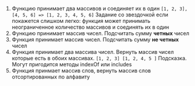 1. Функцию принимает два массивов и соединяет их в один
    ```[1, 2, 3], [4, 5, 6] => [1, 2, 3, 4, 5, 6]```
    Задание со звездочкой если покажется слишком легко: функция может принимать неограниченное количество массивов и соединять их в один
2. Функцию принимает массив чисел. Подсчитать сумму **четных** чисел
3. Функция принимает массив чисел. Подсчитать сумму **не четных** чисел
4. Функция принимает два массива чисел. Вернуть массив чисел которые есть в обоих массивах.
`[1, 2, 3] [1, 2, 4, 5 ]`
Подсказка. Могут пригодится методы indexOf или includes
5. Функция принмает массив слов, вернуть массив слов отсортированных по алфавиту 
